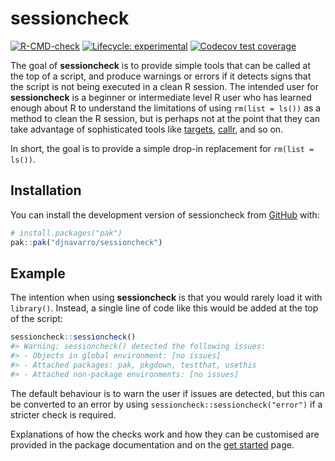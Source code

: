 
<!-- README.md is generated from README.Rmd. Please edit that file -->

# sessioncheck

<!-- badges: start -->

[![R-CMD-check](https://github.com/djnavarro/sessioncheck/actions/workflows/R-CMD-check.yaml/badge.svg)](https://github.com/djnavarro/sessioncheck/actions/workflows/R-CMD-check.yaml)
[![Lifecycle:
experimental](https://img.shields.io/badge/lifecycle-experimental-orange.svg)](https://lifecycle.r-lib.org/articles/stages.html#experimental)
[![Codecov test
coverage](https://codecov.io/gh/djnavarro/sessioncheck/graph/badge.svg)](https://app.codecov.io/gh/djnavarro/sessioncheck)
<!-- badges: end -->

The goal of **sessioncheck** is to provide simple tools that can be
called at the top of a script, and produce warnings or errors if it
detects signs that the script is not being executed in a clean R
session. The intended user for **sessioncheck** is a beginner or
intermediate level R user who has learned enough about R to understand
the limitations of using `rm(list = ls())` as a method to clean the R
session, but is perhaps not at the point that they can take advantage of
sophisticated tools like [targets](https://books.ropensci.org/targets/),
[callr](https://callr.r-lib.org/), and so on.

In short, the goal is to provide a simple drop-in replacement for
`rm(list = ls())`.

## Installation

You can install the development version of sessioncheck from
[GitHub](https://github.com/) with:

``` r
# install.packages("pak")
pak::pak("djnavarro/sessioncheck")
```

## Example

The intention when using **sessioncheck** is that you would rarely load
it with `library()`. Instead, a single line of code like this would be
added at the top of the script:

``` r
sessioncheck::sessioncheck()
#> Warning: sessioncheck() detected the following issues:
#> - Objects in global environment: [no issues]
#> - Attached packages: pak, pkgdown, testthat, usethis
#> - Attached non-package environments: [no issues]
```

The default behaviour is to warn the user if issues are detected, but
this can be converted to an error by using
`sessioncheck::sessioncheck("error")` if a stricter check is required.

Explanations of how the checks work and how they can be customised are
provided in the package documentation and on the [get
started](https://sessioncheck.djnavarro.net/articles/sessioncheck.html)
page.
